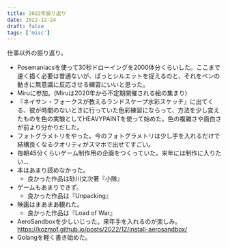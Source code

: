 ```yaml
---
title: 2022年振り返り
date: 2022-12-24
draft: false
tags: ['misc']
---
```


仕事以外の振り返り。

- Posemaniacsを使って30秒ドローイングを2000体分くらいした。ここまで速く描く必要は普通ないが、ぱっとシルエットを捉えるのと、それをペンの動きに無意識に反応させる練習にいいと思った。
- Miruに参加。(Miruは2020年から不定期開催される絵の集まり)
- 『ネイサン・フォークスが教えるランドスケープ水彩スケッチ』に出てくる、彼が時間のないときに行っていた色彩練習にならって、方法を少し変えたものを色の実験としてHEAVYPAINTを使って始めた。色の複雑さや面白さが前より分かりだした。
- フォトグラメトリをやった。今のフォトグラメトリは少し手を入れるだけで結構良くなるクオリティがスマホで出せてすごい。
- 毎朝45分くらいゲーム制作用の企画をつくっていた。来年には制作に入りたい…
- 本はあまり読めなかった。
    - 良かった作品は砂川文次著『小隊』
- ゲームもあまりできず。
    - 良かった作品は『Unpacking』
- 映画はまあまあ観れた。
    - 良かった作品は『Load of War』
- AeroSandboxを少しいじった。来年手を入れるのが楽しみ。 https://kozmof.github.io/posts/2022/12/install-aerosandbox/
- Golangを軽く書き始めた。